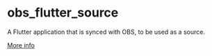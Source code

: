 # obs_flutter_source

A Flutter application that is synced with OBS, to be used as a source.

[More info](https://www.aloisdeniel.com/blog/using-flutter-as-a-source-in-obs)
